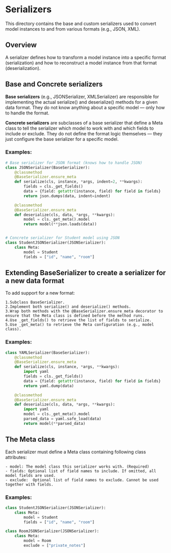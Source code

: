 # Serializers

This directory contains the base and custom serializers used to convert model instances to and from various formats (e.g., JSON, XML).

## Overview

A serializer defines how to transform a model instance into a specific format (serialization) and how to reconstruct a model instance from that format (deserialization).

## Base and Concrete serializers

**Base serializers** (e.g., JSONSerializer, XMLSerializer) are responsible for implementing the actual serialize() and deserialize() methods for a given data format.
They do not know anything about a specific model — only how to handle the format.

**Concrete serializers** are subclasses of a base serializer that define a Meta class to tell the serializer which model to work with and which fields to include or exclude.
They do not define the format logic themselves — they just configure the base serializer for a specific model.

### Examples:
```python
# Base serializer for JSON format (knows how to handle JSON)
class JSONSerializer(BaseSerializer):
    @classmethod
    @BaseSerializer.ensure_meta
    def serialize(cls, instance, *args, indent=2, **kwargs):
        fields = cls._get_fields()
        data = {field: getattr(instance, field) for field in fields}
        return json.dumps(data, indent=indent)

    @classmethod
    @BaseSerializer.ensure_meta
    def deserialize(cls, data, *args, **kwargs):
        model = cls._get_meta().model
        return model(**json.loads(data))


# Concrete serializer for Student model using JSON
class StudentJSONSerializer(JSONSerializer):
    class Meta:
        model = Student
        fields = ["id", "name", "room"]
```

## Extending BaseSerializer to create a serializer for a new data format

To add support for a new format:

    1.Subclass BaseSerializer.
    2.Implement both serialize() and deserialize() methods.
    3.Wrap both methods with the @BaseSerializer.ensure_meta decorator to ensure that the Meta class is defined before the method runs.
    4.Use _get_fields() to retrieve the list of fields to serialize.
    5.Use _get_meta() to retrieve the Meta configuration (e.g., model class).

### Examples:
```python
class YAMLSerializer(BaseSerializer):
    @classmethod
    @BaseSerializer.ensure_meta
    def serialize(cls, instance, *args, **kwargs):
        import yaml
        fields = cls._get_fields()
        data = {field: getattr(instance, field) for field in fields}
        return yaml.dump(data)

    @classmethod
    @BaseSerializer.ensure_meta
    def deserialize(cls, data, *args, **kwargs):
        import yaml
        model = cls._get_meta().model
        parsed_data = yaml.safe_load(data)
        return model(**parsed_data)
```

## The Meta class

Each serializer must define a Meta class containing following class attributes:

    - model: The model class this serializer works with. (Required)
    - fields: Optional list of field names to include. If omitted, all model fields are used.
    - exclude:	Optional list of field names to exclude. Cannot be used together with fields.

### Examples:
```python
class StudentJSONSerializer(JSONSerializer):
    class Meta:
        model = Student
        fields = ["id", "name", "room"]

class RoomJSONSerializer(JSONSerializer):
    class Meta:
        model = Room
        exclude = ["private_notes"]
```
